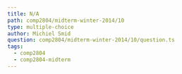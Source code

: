 ```yaml
---
title: N/A
path: comp2804/midterm-winter-2014/10
type: multiple-choice
author: Michiel Smid
question: comp2804/midterm-winter-2014/10/question.ts
tags:
  - comp2804
  - comp2804-midterm
---
```

